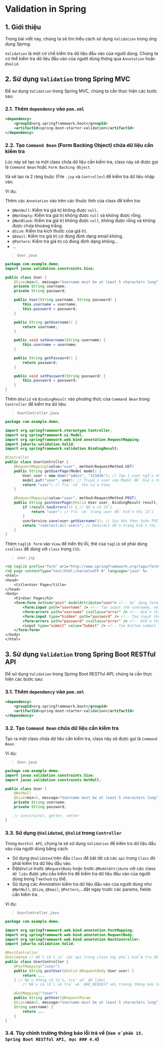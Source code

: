 # Validation in Spring
## 1. Giới thiệu
Trong bài viết này, chúng ta sẽ tìm hiểu cách sử dụng `Validation` trong ứng dụng Spring.

`Validation` là một cơ chế kiểm tra dữ liệu đầu vào của người dùng. Chúng ta có thể kiểm tra dữ liệu đầu vào của người dùng thông qua `Annotation` hoặc `@Valid`.

## 2. Sử dụng `Validation` trong Spring MVC
Để sư dụng `Validation` trong Spring MVC, chúng ta cần thực hiện các bước sau:

### 2.1. Thêm `dependency` vào `pom.xml`
```xml
<dependency>
    <groupId>org.springframework.boot</groupId>
    <artifactId>spring-boot-starter-validation</artifactId>
</dependency>
```

### 2.2. Tạo `Command Bean` (Form Backing Object) chứa dữ liệu cần kiểm tra
Lúc này sẽ tạo ra một class chứa dữ liệu cần kiểm tra, class này sẽ được gọi là `Command Bean` hoặc `Form Backing Object`.

Và sẽ tạo ra 2 ràng buộc (File `.jsp` và `Controller`) để kiểm tra dữ liệu nhập vào.

Ví dụ:

Thêm các `Annotation` vào trên các thuộc tính của class để kiểm tra:
- `@NotNull`: Kiểm tra giá trị không được `null`.
- `@NotEmpty`: Kiểm tra giá trị không được `null` và không được rỗng.
- `@NotBlank`: Kiểm tra giá trị không được `null`, không được rỗng và không được chứa khoảng trắng.
- `@Size`: Kiểm tra kích thước của giá trị.
- `@Email`: Kiểm tra giá trị có đúng định dạng email không.
- `@Pattern`: Kiểm tra giá trị có đúng định dạng không...
- ...

>`User.java`
```java
package com.example.demo;
import javax.validation.constraints.Size;

public class User {
    @Size(min=5, message="Username must be at least 5 characters long") // Kiểm tra username có ít nhất 5 kí tự 
    private String username;
    private String password;

    public User(String username, String password) {
        this.username = username;
        this.password = password;
    }

    public String getUsername() {
        return username;
    }

    public void setUsername(String username) {
        this.username = username;
    }

    public String getPassword() {
        return password;
    }

    public void setPassword(String password) {
        this.password = password;
    }
}
```
Thêm `@Valid` và `BindingResult` vào phương thức của `Command Bean` trong `Controller` để kiểm tra dữ liệu:

>`UserController.java`
```java
package com.example.demo;

import org.springframework.stereotype.Controller;
import org.springframework.ui.Model;
import org.springframework.web.bind.annotation.RequestMapping;
import jakarta.validation.Valid;
import org.springframework.validation.BindingResult;

@Controller
public class UserController {
    @RequestMapping(value="user", method=RequestMethod.GET)
    public String getUserPage(Model model) {
        User user = new User("admin", "123456"); // Tạo 1 user ngẫu nhiên để truyền vào View, giá trị mặc định
        model.put("user", user); // Truyền user vào Model để hiển thị lên View
        return "user"; // Trả về tên của View
    }

    @RequestMapping(value="user", method=RequestMethod.POST)
    public String postUserPage(@Valid User user, BindingResult result, Model model) {
        if (result.hasErrors()) { // Nếu có lỗi
            return "user"; // Trả về trang user để hiển thị lỗi
        }
        userService.save(user.getUsername()); // Sau khi thực hiện POST, username sẽ được truyền vào đối tượng User, thay vì dùng @RequestParam
        return "redirect:all-users"; // Redirect đến trang hiển thị tất cả user
    }
}
```
Thêm `taglib form` vào `View` để hiển thị lỗi, thẻ của `taglib` sẽ phải dùng `cssClass` để dùng với `class` trong `CSS`:
>`user.jsp`
```jsp
<%@ taglib prefix="form" uri="http://www.springframework.org/tags/form" %> <!-- Thêm taglib để sử dụng form validation -->
<%@ page contentType="text/html;charset=UTF-8" language="java" %>
<html>
<head>
    <title>User Page</title>
</head>
<body>
    <h1>User Page</h1>
    <form:form method="post" modelAttribute="user"> <!-- Sử dụng form:form để tạo form, modelAttribute="user" để bind dữ liệu từ Model vào form -->
        <form:input path="username" /> <!-- Tạo input cho username, với username là thuộc tính của User -->
        <form:errors path="username" cssClass="error" /> <!-- Hiển thị lỗi nếu có lỗi ở username -->
        <form:input type="hidden" path="password" /> <!-- Tạo input cho password -->
        <form:errors path="password" cssClass="error" /> <!-- Hiển thị lỗi nếu có lỗi ở password -->
        <input type="submit" value="Submit" /> <!-- Tạo button submit -->
    </form:form>
</body>
</html>
```
## 3. Sử dụng `Validation` trong Spring Boot RESTful API
Để sử dụng `Validation` trong Spring Boot RESTful API, chúng ta cần thực hiện các bước sau:

### 3.1. Thêm `dependency` vào `pom.xml`
```xml
<dependency>
    <groupId>org.springframework.boot</groupId>
    <artifactId>spring-boot-starter-validation</artifactId>
</dependency>
```

### 3.2. Tạo `Command Bean` chứa dữ liệu cần kiểm tra
Tạo ra một class chứa dữ liệu cần kiểm tra, class này sẽ được gọi là `Command Bean`.

Ví dụ:
>`User.java`
```java
package com.example.demo;
import javax.validation.constraints.Size;
import javax.validation.constraints.NotNull;

public class User {
    @NotNull
    @Size(min=5, message="Username must be at least 5 characters long")
    private String username;
    private String password;

    // constructor, getter, setter
}
```

### 3.3. Sử dụng `@Validated`, `@Valid` trong `Controller`
Trong `RestFul API`, chúng ta sẽ sử dụng `Validation` để kiểm tra dữ liệu đầu vào của người dùng bằng cách:
- Sử dụng `@Validated` trên đầu `Class` để bắt tất cả các `api` trong `Class` đó phải kiểm tra dữ liệu đầu vào.
- Đặt`@Valid` trước `@RequestBody` hoặc trước `@ModelAttribute` với các class `dữ liệu` được yêu cầu kiểm tra để kiểm tra dữ liệu đầu vào của người dùng trong 1 `method` cụ thể.
- Sử dụng các Annotation kiểm tra dữ liệu đầu vào của người dùng như `@NotNull`, `@Size`, `@Email`, `@Pattern`,...đặt ngay trước các params, fields cần kiểm tra.

Ví dụ:
>`UserController.java`
```java
package com.example.demo;

import org.springframework.web.bind.annotation.PostMapping;
import org.springframework.web.bind.annotation.RequestBody;
import org.springframework.web.bind.annotation.RestController;
import jakarta.validation.Valid;

@RestController
@Validated // Bắt tất cả các api trong class này phải kiểm tra dữ liệu đầu vào
public class UserController {
    @PostMapping("/user")
    public String postUser(@Valid @RequestBody User user) {
        return ...
    } // Nếu không có lỗi, trả về dữ liệu\
        // Nếu có lỗi sẽ trả về BAD_REQUEST với trường thông báo lỗi mặc định của Spring

    @GetMapping("/user")
    public String getUser(@RequestParam 
    @Size(min=5, message="Username must be at least 5 characters long") // Kiểm tra username truyền vào có ít nhất 5 kí tự 
    String username) {
        return ...
    } 
}
```

### 3.4. Tùy chỉnh trường thông báo lỗi trả về (`Xem ở phần 15. Spring Boot RESTful API, mục ### 4.4`)